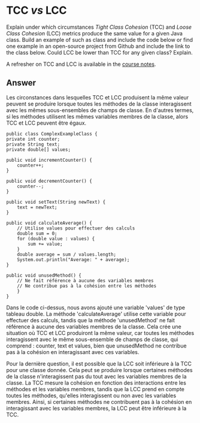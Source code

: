 # TCC *vs* LCC

Explain under which circumstances *Tight Class Cohesion* (TCC) and *Loose Class Cohesion* (LCC) metrics produce the same value for a given Java class. Build an example of such as class and include the code below or find one example in an open-source project from Github and include the link to the class below. Could LCC be lower than TCC for any given class? Explain.

A refresher on TCC and LCC is available in the [course notes](https://oscarlvp.github.io/vandv-classes/#cohesion-graph).

## Answer

Les circonstances dans lesquelles TCC et LCC produisent la même valeur peuvent se produire lorsque toutes les méthodes de la classe interagissent avec les mêmes sous-ensembles de champs de classe. En d'autres termes, si les méthodes utilisent les mêmes variables membres de la classe, alors TCC et LCC peuvent être égaux.

    public class ComplexExampleClass {
    private int counter;
    private String text;
    private double[] values;

    public void incrementCounter() {
        counter++;
    }

    public void decrementCounter() {
        counter--;
    }

    public void setText(String newText) {
        text = newText;
    }

    public void calculateAverage() {
        // Utilise values pour effectuer des calculs
        double sum = 0;
        for (double value : values) {
            sum += value;
        }
        double average = sum / values.length;
        System.out.println("Average: " + average);
    }

    public void unusedMethod() {
        // Ne fait référence à aucune des variables membres
        // Ne contribue pas à la cohésion entre les méthodes
        }
    }

Dans le code ci-dessus, nous avons ajouté une variable 'values' de type tableau double. La méthode 'calculateAverage' utilise cette variable pour effectuer des calculs, tandis que la méthode 'unusedMethod' ne fait référence à aucune des variables membres de la classe. Cela crée une situation où TCC et LCC produiront la même valeur, car toutes les méthodes interagissent avec le même sous-ensemble de champs de classe, qui comprend : counter, text et values, bien que unusedMethod ne contribue pas à la cohésion en interagissant avec ces variables.

Pour la dernière question, il est possible que la LCC soit inférieure à la TCC pour une classe donnée. Cela peut se produire lorsque certaines méthodes de la classe n'interagissent pas du tout avec les variables membres de la classe. La TCC mesure la cohésion en fonction des interactions entre les méthodes et les variables membres, tandis que la LCC prend en compte toutes les méthodes, qu'elles interagissent ou non avec les variables membres. Ainsi, si certaines méthodes ne contribuent pas à la cohésion en interagissant avec les variables membres, la LCC peut être inférieure à la TCC.

